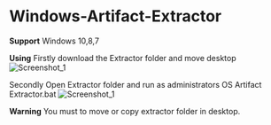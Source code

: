 # Windows-Artifact-Extractor
**Support**
Windows 10,8,7 

**Using**
Firstly download the Extractor folder and move desktop
![Screenshot_1](https://user-images.githubusercontent.com/56520646/130312909-033974bc-1251-410d-8b2c-5ac49eb0affc.png)

Secondly Open Extractor folder and run as administrators OS Artifact Extractor.bat
![Screenshot_1](https://user-images.githubusercontent.com/56520646/130313129-790fec8a-5e9c-4c96-ba31-c19943a0a641.png)

**Warning**
You must to move or copy extractor folder in desktop.
